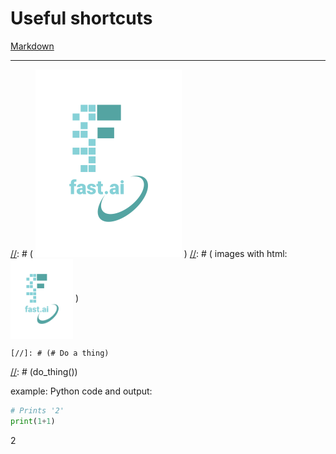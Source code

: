 # Useful shortcuts

[Markdown](https://guides.github.com/features/mastering-markdown/)

[//]: # (1. TOC)
[//]: # ({:toc})

[//]: # (## Basic setup)

[//]: # (Jekyll requires blog post files to be named according to the following format:)

[//]: # (`YEAR-MONTH-DAY-filename.md`)

[//]: # (Where `YEAR` is a four-digit number, `MONTH` and `DAY` are both two-digit numbers, and `filename` is whatever file name you choose, to remind yourself what this post is about. `.md` is the file extension for markdown files.)

[//]: # ( The first line of the file should start with a single hash character, then a space, then your title. This is how you create a "*level 1 heading*" in markdown. Then you can create level 2, 3, etc headings as you wish but repeating the hash character, such as you see in the line `## File names` above. )

[//]: # (## Basic formatting)

[//]: # (You can use *italics*, **bold**, `code font text`. Here's a footnote [^1]. Here's a horizontal rule:)

---

[//]: # (## Lists)

[//]: # (Here's a list:)

[//]: # (- item 1)
[//]: # (- item 2)

[//]: # (And a numbered list:)

[//]: # (1. item 1)
[//]: # (1. item 2)

[//]: # (## Boxes and stuff)

[//]: # (> This is a quotation)

[//]: # ({% include alert.html text="You can include alert boxes" %})

[//]: # (...and...)

[//]: # ({% include info.html text="You can include info boxes" %})

[//]: # (## Images )

 [//]: # ( ![](/images/logo.png "fast.ai's logo") )
 [//]: # ( images with html: <img src="images/logo.png" width="100" img align="center"/> )

[//]: # (## Code)

[//]: # (General preformatted text:)

    [//]: # (# Do a thing)
   [//]: # (do_thing())

example: Python code and output:

```python
# Prints '2'
print(1+1)
```

2

[//]: # (## Tables)

[//]: # (| Column 1 | Column 2 |)
[//]: # (|-|-|)
[//]: # (| A thing | Another thing |)

[//]: # (## Footnotes)

[//]: # ([^1]: This is the footnote.)


